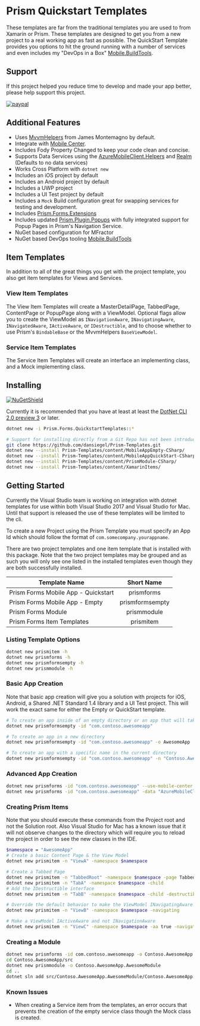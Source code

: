 # Prism Quickstart Templates

These templates are far from the traditional templates you are used to from Xamarin or Prism. These templates are designed to get you from a new project to a real working app as fast as possible. The QuickStart Template provides you options to hit the ground running with a number of services and even includes my "DevOps in a Box" [Mobile.BuildTools](https://github.com/dansiegel/Mobile.BuildTools).

## Support

If this project helped you reduce time to develop and made your app better, please help support this project.

[![paypal](https://www.paypalobjects.com/en_US/i/btn/btn_donateCC_LG.gif)](https://www.paypal.me/dansiegel)

## Additional Features

- Uses [MvvmHelpers](https://github.com/jamesmontemagno/mvvm-helpers) from James Montemagno by default.
- Integrate with [Mobile Center](https://mobile.azure.com).
- Includes Fody Property Changed to keep your code clean and concise.
- Supports Data Services using the [AzureMobileClient.Helpers](https://github.com/dansiegel/AzureMobileClient.Helpers) and [Realm](https://github.com/realm/realm-dotnet) (Defaults to no data services)
- Works Cross Platform with `dotnet new`
- Includes an iOS project by default
- Includes an Android project by default
- Includes a UWP project
- Includes a UI Test project by default
- Includes a `Mock` Build configuration great for swapping services for testing and development.
- Includes [Prism.Forms.Extensions](https://www.nuget.org/packages/Prism.Forms.Extensions/)
- Includes updated [Prism.Plugin.Popups](https://github.com/dansiegel/Prism.Plugin.Popups) with fully integrated support for Popup Pages in Prism's Navigation Service.
- NuGet based configuration for MFractor
- NuGet based DevOps tooling [Mobile.BuildTools](https://github.com/dansiegel/Mobile.BuildTools)

## Item Templates

In addition to all of the great things you get with the project template, you also get item templates for Views and Services.

### View Item Templates

The View Item Templates will create a MasterDetailPage, TabbedPage, ContentPage or PopupPage along with a ViewModel. Optional flags allow you to create the ViewModel as `INavigationAware`, `INavigatingAware`, `INavigatedAware`, `IActiveAware`, or `IDestructible`, and to choose whether to use Prism's `BindableBase` or the MvvmHelpers `BaseViewModel`.

### Service Item Templates

The Service Item Templates will create an interface an implementing class, and a Mock implementing class.

## Installing

[![NuGetShield]][NuGetPage]

Currently it is recommended that you have at least at least the [DotNet CLI 2.0 preview 3](https://github.com/dotnet/cli/tree/release/2.0.0) or later.

```bash
dotnet new -i Prism.Forms.QuickstartTemplates::*
```

```bash
# Support for installing directly from a Git Repo has not been introduced and as such it must be done locally
git clone https://github.com/dansiegel/Prism-Templates.git
dotnet new --install Prism-Templates/content/MobileAppEmpty-CSharp/
dotnet new --install Prism-Templates/content/MobileAppQuickStart-CSharp/
dotnet new --install Prism-Templates/content/PrismModule-CSharp/
dotnet new --install Prism-Templates/content/XamarinItems/
```

## Getting Started

Currently the Visual Studio team is working on integration with dotnet templates for use within both Visual Studio 2017 and Visual Studio for Mac. Until that support is released the use of these templates will be limited to the cli.

To create a new Project using the Prism Template you must specify an App Id which should follow the format of `com.somecompany.yourappname`.

There are two project templates and one item template that is installed with this package. Note that the two project templates may be grouped and as such you will only see one listed in the installed templates even though they are both successfully installed.

| Template Name | Short Name |
|---------------|:----------:|
| Prism Forms Mobile App - Quickstart | prismforms |
| Prism Forms Mobile App - Empty | prismformsempty |
| Prism Forms Module | prismmodule |
| Prism Forms Item Templates | prismitem |

### Listing Template Options

```bash
dotnet new prismitem -h
dotnet new prismforms -h
dotnet new prismformsempty -h
dotnet new prismmodule -h
```

### Basic App Creation

Note that basic app creation will give you a solution with projects for iOS, Android, a Shared .NET Standard 1.4 library and a UI Test project. This will work the exact same for either the Empty or QuickStart template.

```bash
# To create an app inside of an empty directory or an app that will take the name of the parent directory
dotnet new prismformsempty -id "com.contoso.awesomeapp"

# To create an app in a new directory
dotnet new prismformsempty -id "com.contoso.awesomeapp" -o AwesomeApp

# To create an app with a specific name in the current directory
dotnet new prismformsempty -id "com.contoso.awesomeapp" -n "Contoso.AwesomeApp"
```

### Advanced App Creation

```bash
dotnet new prismforms -id "com.contoso.awesomeapp" --use-mobile-center true -ios-secret "{your iOS secret}" -android-secret "{your Android secret}"
dotnet new prismforms -id "com.contoso.awesomeapp" -data "AzureMobileClient" -fr "netstandard1.5" -client-id "{Your Authentication Client Id}"
```

### Creating Prism Items

Note that you should execute these commands from the Project root and not the Solution root. Also Visual Studio for Mac has a known issue that it will not observe changes to the directory which will require you to reload the project in order to see the new classes in the IDE.

```bash
$namespace = "AwesomeApp"
# Create a basic Content Page & the View Model
dotnet new prismitem -n "ViewA" -namespace $namespace

# Create a Tabbed Page
dotnet new prismitem -n "TabbedRoot" -namespace $namespace -page TabbedPage
dotnet new prismitem -n "TabA" -namespace $namespace -child
# Add the IDestructible interface
dotnet new prismitem -n "TabB" -namespace $namespace -child -destructible

# Override the default behavior to make the ViewModel INavigatingAware instead of INavigationAware
dotnet new prismitem -n "ViewB" -namespace $namespace -navigating

# Make a ViewModel IActiveAware and not INavigationAware
dotnet new prismitem -n "ViewC" -namespace $namespace -aa true -navigation false
```

### Creating a Module

```bash
dotnet new prismforms -id com.contoso.awesomeapp -o Contoso.AwesomeApp
cd Contoso.AwesomeApp/src
dotnet new prismmodule -o Contoso.AwesomeApp.AwesomeModule
cd ..
dotnet sln add src/Contoso.AwesomeApp.AwesomeModule/Contoso.AwesomeApp.AwesomeModule.csproj
```

### Known Issues

- When creating a Service item from the templates, an error occurs that prevents the creation of the empty service class though the Mock class is created.

[MyGetShield]: https://img.shields.io/myget/dansiegel-templates/vpre/Prism.Forms.Templates.svg
[MyGetPage]: https://www.myget.org/feed/dansiegel-templates/package/nuget/Prism.Forms.Templates
[NuGetShield]: https://img.shields.io/nuget/vpre/Prism.Forms.QuickstartTemplates.svg
[NuGetPage]: https://www.nuget.org/packages/Prism.Forms.QuickstartTemplates